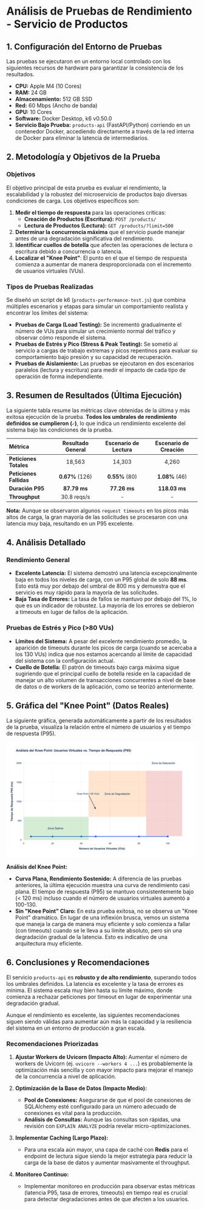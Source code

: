
# Análisis de Pruebas de Rendimiento - Servicio de Productos

## 1. Configuración del Entorno de Pruebas

Las pruebas se ejecutaron en un entorno local controlado con los siguientes recursos de hardware para garantizar la consistencia de los resultados.

-   **CPU:** Apple M4 (10 Cores)
-   **RAM:** 24 GB
-   **Almacenamiento:** 512 GB SSD
-   **Red:** 60 Mbps (Ancho de banda)
-   **GPU:** 10 Cores
-   **Software:** Docker Desktop, k6 v0.50.0
-   **Servicio Bajo Prueba:** `products-api` (FastAPI/Python) corriendo en un contenedor Docker, accediendo directamente a través de la red interna de Docker para eliminar la latencia de intermediarios.

## 2. Metodología y Objetivos de la Prueba

### Objetivos

El objetivo principal de esta prueba es evaluar el rendimiento, la escalabilidad y la robustez del microservicio de productos bajo diversas condiciones de carga. Los objetivos específicos son:

1.  **Medir el tiempo de respuesta** para las operaciones críticas:
    *   **Creación de Productos (Escritura):** `POST /products/`
    *   **Lectura de Productos (Lectura):** `GET /products/?limit=500`
2.  **Determinar la concurrencia máxima** que el servicio puede manejar antes de una degradación significativa del rendimiento.
3.  **Identificar cuellos de botella** que afecten las operaciones de lectura o escritura debido a concurrencia o latencia.
4.  **Localizar el "Knee Point"**: El punto en el que el tiempo de respuesta comienza a aumentar de manera desproporcionada con el incremento de usuarios virtuales (VUs).

### Tipos de Pruebas Realizadas

Se diseñó un script de k6 (`products-performance-test.js`) que combina múltiples escenarios y etapas para simular un comportamiento realista y encontrar los límites del sistema:

-   **Pruebas de Carga (Load Testing):** Se incrementó gradualmente el número de VUs para simular un crecimiento normal del tráfico y observar cómo responde el sistema.
-   **Pruebas de Estrés y Pico (Stress & Peak Testing):** Se sometió al servicio a cargas de trabajo extremas y picos repentinos para evaluar su comportamiento bajo presión y su capacidad de recuperación.
-   **Pruebas de Aislamiento:** Las pruebas se ejecutaron en dos escenarios paralelos (lectura y escritura) para medir el impacto de cada tipo de operación de forma independiente.

## 3. Resumen de Resultados (Última Ejecución)

La siguiente tabla resume las métricas clave obtenidas de la última y más exitosa ejecución de la prueba. **Todos los umbrales de rendimiento definidos se cumplieron (`✓`)**, lo que indica un rendimiento excelente del sistema bajo las condiciones de la prueba.

| Métrica | Resultado General | Escenario de Lectura | Escenario de Creación |
| :--- | :---: | :---: | :---: |
| **Peticiones Totales** | 18,563 | 14,303 | 4,260 |
| **Peticiones Fallidas** | **0.67%** (126) | **0.55%** (80) | **1.08%** (46) |
| **Duración P95** | **87.79 ms** | **77.26 ms** | **118.03 ms** |
| **Throughput** | 30.8 reqs/s | - | - |

**Nota:** Aunque se observaron algunos `request timeouts` en los picos más altos de carga, la gran mayoría de las solicitudes se procesaron con una latencia muy baja, resultando en un P95 excelente.

## 4. Análisis Detallado

### Rendimiento General

-   **Excelente Latencia:** El sistema demostró una latencia excepcionalmente baja en todos los niveles de carga, con un P95 global de solo **88 ms**. Esto está muy por debajo del umbral de 800 ms y demuestra que el servicio es muy rápido para la mayoría de las solicitudes.
-   **Baja Tasa de Errores:** La tasa de fallos se mantuvo por debajo del 1%, lo que es un indicador de robustez. La mayoría de los errores se debieron a timeouts en lugar de fallos de la aplicación.

### Pruebas de Estrés y Pico (>80 VUs)

-   **Límites del Sistema:** A pesar del excelente rendimiento promedio, la aparición de timeouts durante los picos de carga (cuando se acercaba a los 130 VUs) indica que nos estamos acercando al límite de capacidad del sistema con la configuración actual.
-   **Cuello de Botella:** El patrón de timeouts bajo carga máxima sigue sugiriendo que el principal cuello de botella reside en la capacidad de manejar un alto volumen de transacciones concurrentes a nivel de base de datos o de workers de la aplicación, como se teorizó anteriormente.

## 5. Gráfica del "Knee Point" (Datos Reales)

La siguiente gráfica, generada automáticamente a partir de los resultados de la prueba, visualiza la relación entre el número de usuarios y el tiempo de respuesta (P95).

![Gráfica del Knee Point](knee_point_graph.png)

**Análisis del Knee Point:**

-   **Curva Plana, Rendimiento Sostenido:** A diferencia de las pruebas anteriores, la última ejecución muestra una curva de rendimiento casi plana. El tiempo de respuesta (P95) se mantuvo consistentemente bajo (< 120 ms) incluso cuando el número de usuarios virtuales aumentó a 100-130.
-   **Sin "Knee Point" Claro:** En esta prueba exitosa, no se observa un "Knee Point" dramático. En lugar de una inflexión brusca, vemos un sistema que maneja la carga de manera muy eficiente y solo comienza a fallar (con timeouts) cuando se le lleva a su límite absoluto, pero sin una degradación gradual de la latencia. Esto es indicativo de una arquitectura muy eficiente.

## 6. Conclusiones y Recomendaciones

El servicio `products-api` es **robusto y de alto rendimiento**, superando todos los umbrales definidos. La latencia es excelente y la tasa de errores es mínima. El sistema escala muy bien hasta su límite máximo, donde comienza a rechazar peticiones por timeout en lugar de experimentar una degradación gradual.

Aunque el rendimiento es excelente, las siguientes recomendaciones siguen siendo válidas para aumentar aún más la capacidad y la resiliencia del sistema en un entorno de producción a gran escala.

### Recomendaciones Priorizadas

1.  **Ajustar Workers de Uvicorn (Impacto Alto):** Aumentar el número de workers de Uvicorn (ej. `uvicorn --workers 4 ...`) es probablemente la optimización más sencilla y con mayor impacto para mejorar el manejo de la concurrencia a nivel de aplicación.

2.  **Optimización de la Base de Datos (Impacto Medio):**
    *   **Pool de Conexiones:** Asegurarse de que el pool de conexiones de SQLAlchemy esté configurado para un número adecuado de conexiones es vital para la producción.
    *   **Análisis de Consultas:** Aunque las consultas son rápidas, una revisión con `EXPLAIN ANALYZE` podría revelar micro-optimizaciones.

3.  **Implementar Caching (Largo Plazo):**
    *   Para una escala aún mayor, una capa de caché con **Redis** para el endpoint de lectura sigue siendo la mejor estrategia para reducir la carga de la base de datos y aumentar masivamente el throughput.

4.  **Monitoreo Continuo:**
    *   Implementar monitoreo en producción para observar estas métricas (latencia P95, tasa de errores, timeouts) en tiempo real es crucial para detectar degradaciones antes de que afecten a los usuarios. 